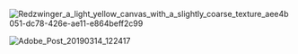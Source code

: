
![Redzwinger_a_light_yellow_canvas_with_a_slightly_coarse_texture_aee4b051-dc78-426e-ae11-e864beff2c99](https://github.com/Redzwinger/Redzwinger/assets/102427149/a5055099-b8e2-4cab-b7f4-989083d7e143)


![Adobe_Post_20190314_122417](https://github.com/Redzwinger/Redzwinger/assets/102427149/ff428227-43f7-4320-a91a-55c32e505934)


<!--

**Redzwinger/Redzwinger** is a ✨ _special_ ✨ repository because its `README.md` (this file) appears on your GitHub profile.

Here are some ideas to get you started:

- 🔭 I’m currently working on ...
- 🌱 I’m currently learning ...
- 👯 I’m looking to collaborate on ...
- 🤔 I’m looking for help with ...
- 💬 Ask me about ...
- 📫 How to reach me: ...
- 😄 Pronouns: ...
- ⚡ Fun fact: ...
-->
